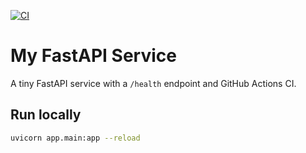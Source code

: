 [![CI](https://github.com/rohinii/my-fastapi-service/actions/workflows/ci.yml/badge.svg?branch=main)](https://github.com/rohinii/my-fastapi-service/actions/workflows/ci.yml?query=branch%3Amain)

# My FastAPI Service
A tiny FastAPI service with a `/health` endpoint and GitHub Actions CI.

## Run locally
```bash
uvicorn app.main:app --reload
